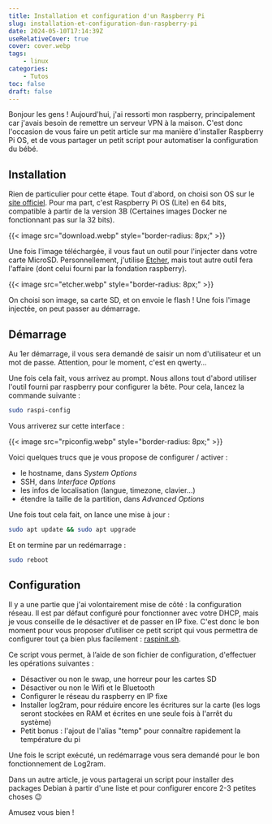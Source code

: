 ```yaml
---
title: Installation et configuration d'un Raspberry Pi
slug: installation-et-configuration-dun-raspberry-pi
date: 2024-05-10T17:14:39Z
useRelativeCover: true
cover: cover.webp
tags:
    - linux
categories:
    - Tutos
toc: false
draft: false
---
```


Bonjour les gens ! Aujourd'hui, j'ai ressorti mon raspberry, principalement car
j'avais besoin de remettre un serveur VPN à la maison. C'est donc l'occasion de
vous faire un petit article sur ma manière d'installer Raspberry Pi OS, et de vous
partager un petit script pour automatiser la configuration du bébé.

## Installation

Rien de particulier pour cette étape. Tout d'abord, on choisi son OS sur le
[site officiel](https://www.raspberrypi.com/software/operating-systems).
Pour ma part, c'est Raspberry Pi OS (Lite) en 64 bits, compatible à partir de la
version 3B (Certaines images Docker ne fonctionnant pas sur la 32 bits).

{{< image src="download.webp" style="border-radius: 8px;" >}}

Une fois l'image téléchargée, il vous faut un outil pour l'injecter dans votre
carte MicroSD. Personnellement, j'utilise [Etcher](https://etcher.balena.io),
mais tout autre outil fera l'affaire (dont celui fourni par la fondation raspberry).

{{< image src="etcher.webp" style="border-radius: 8px;" >}}

On choisi son image, sa carte SD, et on envoie le flash ! Une fois l'image injectée,
on peut passer au démarrage.

## Démarrage

Au 1er démarrage, il vous sera demandé de saisir un nom d'utilisateur et un
mot de passe. Attention, pour le moment, c'est en qwerty...

Une fois cela fait, vous arrivez au prompt. Nous allons tout d'abord utiliser
l'outil fourni par raspberry pour configurer la bête.
Pour cela, lancez la commande suivante :

```bash
sudo raspi-config
```
Vous arriverez sur cette interface :

{{< image src="rpiconfig.webp" style="border-radius: 8px;" >}}

Voici quelques trucs que je vous propose de configurer / activer :

- le hostname, dans *System Options*
- SSH, dans *Interface Options*
- les infos de localisation (langue, timezone, clavier...)
- étendre la taille de la partition, dans *Advanced Options*

Une fois tout cela fait, on lance une mise à jour :

```bash
sudo apt update && sudo apt upgrade
```

Et on termine par un redémarrage :

```bash
sudo reboot
```

## Configuration

Il y a une partie que j'ai volontairement mise de côté : la configuration réseau.
Il est par défaut configuré pour fonctionner avec votre DHCP, mais je vous conseille
de le désactiver et de passer en IP fixe. C'est donc le bon moment pour vous
proposer d’utiliser ce petit script qui vous permettra de configurer tout ça bien
plus facilement : [raspinit.sh](https://github.com/jeremky/raspinit).

Ce script vous permet, à l’aide de son fichier de configuration, d'effectuer
les opérations suivantes :

- Désactiver ou non le swap, une horreur pour les cartes SD
- Désactiver ou non le Wifi et le Bluetooth
- Configurer le réseau du raspberry en IP fixe
- Installer log2ram, pour réduire encore les écritures sur la carte
(les logs seront stockées en RAM et écrites en une seule fois à l'arrêt du système)
- Petit bonus : l'ajout de l'alias "temp" pour connaître rapidement
la température du pi

Une fois le script exécuté, un redémarrage vous sera demandé pour le bon
fonctionnement de Log2ram.

Dans un autre article, je vous partagerai un script pour installer des packages
Debian à partir d'une liste et pour configurer encore 2-3 petites choses :wink:

Amusez vous bien !
